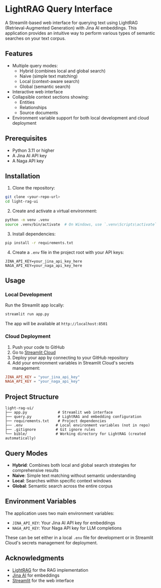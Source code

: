 # LightRAG Query Interface

A Streamlit-based web interface for querying text using LightRAG (Retrieval-Augmented Generation) with Jina AI embeddings. This application provides an intuitive way to perform various types of semantic searches on your text corpus.

## Features

- Multiple query modes:
  - Hybrid (combines local and global search)
  - Naive (simple text matching)
  - Local (context-aware search)
  - Global (semantic search)
- Interactive web interface
- Collapsible context sections showing:
  - Entities
  - Relationships
  - Source documents
- Environment variable support for both local development and cloud deployment

## Prerequisites

- Python 3.11 or higher
- A Jina AI API key
- A Naga API key

## Installation

1. Clone the repository:
```bash
git clone <your-repo-url>
cd light-rag-ui
```

2. Create and activate a virtual environment:
```bash
python -m venv .venv
source .venv/bin/activate  # On Windows, use `.venv\Scripts\activate`
```

3. Install dependencies:
```bash
pip install -r requirements.txt
```

4. Create a `.env` file in the project root with your API keys:
```env
JINA_API_KEY=your_jina_api_key_here
NAGA_API_KEY=your_naga_api_key_here
```

## Usage

### Local Development

Run the Streamlit app locally:
```bash
streamlit run app.py
```

The app will be available at `http://localhost:8501`

### Cloud Deployment

1. Push your code to GitHub
2. Go to [Streamlit Cloud](https://share.streamlit.io)
3. Deploy your app by connecting to your GitHub repository
4. Add your environment variables in Streamlit Cloud's secrets management:
```toml
JINA_API_KEY = "your_jina_api_key"
NAGA_API_KEY = "your_naga_api_key"
```

## Project Structure

```
light-rag-ui/
├── app.py              # Streamlit web interface
├── query.py            # LightRAG and embedding configuration
├── requirements.txt    # Project dependencies
├── .env               # Local environment variables (not in repo)
├── .gitignore         # Git ignore rules
└── bible/             # Working directory for LightRAG (created automatically)
```

## Query Modes

- **Hybrid**: Combines both local and global search strategies for comprehensive results
- **Naive**: Simple text matching without semantic understanding
- **Local**: Searches within specific context windows
- **Global**: Semantic search across the entire corpus

## Environment Variables

The application uses two main environment variables:

- `JINA_API_KEY`: Your Jina AI API key for embeddings
- `NAGA_API_KEY`: Your Naga API key for LLM completions

These can be set either in a local `.env` file for development or in Streamlit Cloud's secrets management for deployment.

## Acknowledgments

- [LightRAG](https://github.com/HKUDS/LightRAG) for the RAG implementation
- [Jina AI](https://jina.ai/) for embeddings
- [Streamlit](https://streamlit.io/) for the web interface